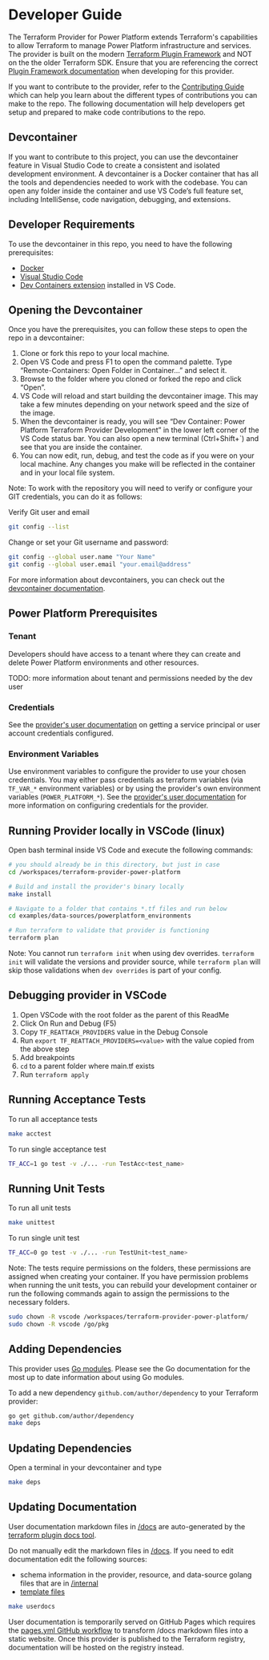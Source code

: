 # Developer Guide

The Terraform Provider for Power Platform extends Terraform's capabilities to allow Terraform to manage Power Platform infrastructure and services.  The provider is built on the modern [Terraform Plugin Framework](https://github.com/hashicorp/terraform-plugin-framework) and NOT on the the older Terraform SDK.  Ensure that you are referencing the correct [Plugin Framework documentation](https://developer.hashicorp.com/terraform/plugin/framework) when developing for this provider.

If you want to contribute to the provider, refer to the [Contributing Guide](/CONTRIBUTING.md) which can help you learn about the different types of contributions you can make to the repo.  The following documentation will help developers get setup and prepared to make code contributions to the repo.

## Devcontainer

If you want to contribute to this project, you can use the devcontainer feature in Visual Studio Code to create a consistent and isolated development environment. A devcontainer is a Docker container that has all the tools and dependencies needed to work with the codebase. You can open any folder inside the container and use VS Code’s full feature set, including IntelliSense, code navigation, debugging, and extensions.

## Developer Requirements

To use the devcontainer in this repo, you need to have the following prerequisites:

- [Docker](https://www.docker.com/products/docker-desktop/)
- [Visual Studio Code](https://code.visualstudio.com/)
- [Dev Containers extension](https://marketplace.visualstudio.com/items?itemName=ms-vscode-remote.remote-containers) installed in VS Code.

## Opening the Devcontainer

Once you have the prerequisites, you can follow these steps to open the repo in a devcontainer:

1. Clone or fork this repo to your local machine.
1. Open VS Code and press F1 to open the command palette. Type “Remote-Containers: Open Folder in Container…” and select it.
1. Browse to the folder where you cloned or forked the repo and click “Open”.
1. VS Code will reload and start building the devcontainer image. This may take a few minutes depending on your network speed and the size of the image.
1. When the devcontainer is ready, you will see “Dev Container: Power Platform Terraform Provider Development” in the lower left corner of the VS Code status bar. You can also open a new terminal (Ctrl+Shift+`) and see that you are inside the container.
1. You can now edit, run, debug, and test the code as if you were on your local machine. Any changes you make will be reflected in the container and in your local file system.

Note: To work with the repository you will need to verify or configure your GIT credentials, you can do it as follows:

Verify Git user and email

```bash
git config --list
```

Change or set your Git username and password:

```bash
git config --global user.name "Your Name"
git config --global user.email "your.email@address"
```

For more information about devcontainers, you can check out the [devcontainer documentation](https://code.visualstudio.com/docs/devcontainers/containers).

## Power Platform Prerequisites

### Tenant

Developers should have access to a tenant where they can create and delete Power Platform environments and other resources.

TODO: more information about tenant and permissions needed by the dev user

### Credentials

See the [provider's user documentation](https://microsoft.github.io/terraform-provider-power-platform#authentication) on getting a service principal or user account credentials configured.

### Environment Variables

Use environment variables to configure the provider to use your chosen credentials.  You may either pass credentials as terraform variables (via `TF_VAR_*` environment variables) or by using the provider's own environment variables (`POWER_PLATFORM_*`).  See the [provider's user documentation](https://microsoft.github.io/terraform-provider-power-platform#authentication) for more information on configuring credentials for the provider.

## Running Provider locally in VSCode (linux)

Open bash terminal inside VS Code and execute the following commands:

```bash
# you should already be in this directory, but just in case
cd /workspaces/terraform-provider-power-platform

# Build and install the provider's binary locally
make install

# Navigate to a folder that contains *.tf files and run below
cd examples/data-sources/powerplatform_environments

# Run terraform to validate that provider is functioning
terraform plan
```

Note: You cannot run `terraform init` when using dev overrides. `terraform init` will validate the versions and provider source, while `terraform plan` will skip those validations when `dev overrides` is part of your config.

## Debugging provider in VSCode

1. Open VSCode with the root folder as the parent of this ReadMe
1. Click On Run and Debug (F5)
1. Copy `TF_REATTACH_PROVIDERS` value in the Debug Console
1. Run `export TF_REATTACH_PROVIDERS=<value>` with the value copied from the above step
1. Add breakpoints
1. `cd` to a parent folder where main.tf exists
1. Run `terraform apply`

## Running Acceptance Tests

To run all acceptance tests

```bash
make acctest
```

To run single acceptance test

```bash
TF_ACC=1 go test -v ./... -run TestAcc<test_name>
```

## Running Unit Tests

To run all unit tests

```bash
make unittest
```

To run single unit test

```bash
TF_ACC=0 go test -v ./... -run TestUnit<test_name>
```

Note: The tests require permissions on the folders, these permissions are assigned when creating your container.
If you have permission problems when running the unit tests, you can rebuild your development container
or run the following commands again to assign the permissions to the necessary folders.

```bash
sudo chown -R vscode /workspaces/terraform-provider-power-platform/
sudo chown -R vscode /go/pkg
```

## Adding Dependencies

This provider uses [Go modules](https://github.com/golang/go/wiki/Modules).
Please see the Go documentation for the most up to date information about using Go modules.

To add a new dependency `github.com/author/dependency` to your Terraform provider:

```sh
go get github.com/author/dependency
make deps
```

## Updating Dependencies

Open a terminal in your devcontainer and type

```sh
make deps
```

## Updating Documentation

User documentation markdown files in [/docs](/docs/) are auto-generated by the [terraform plugin docs tool](https://github.com/hashicorp/terraform-plugin-docs).

Do not manually edit the markdown files in [/docs](/docs/). If you need to edit documentation edit the following sources:

- schema information in the provider, resource, and data-source golang files that are in [/internal](/internal/)
- [template files](templates/)

```sh
make userdocs
```

User documentation is temporarily served on GitHub Pages which requires the [pages.yml GitHub workflow](/.github/workflows/pages.yml) to transform /docs markdown files into a static website.  Once this provider is published to the Terraform registry, documentation will be hosted on the registry instead.
